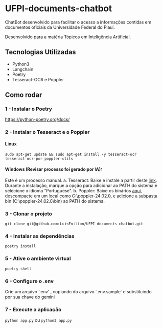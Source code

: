 # UFPI-documents-chatbot
ChatBot desenvolvido para facilitar o acesso a informações contidas em documentos oficiais da Universidade Federal do Piauí.

Desenvolvido para a matéria Tópicos em Inteligência Artificial.

## Tecnologias Utilizadas

- Python3
- Langchain
- Poetry
- Tesseract-OCR e Poppler
## Como rodar

### 1 - Instalar o Poetry
https://python-poetry.org/docs/

### 2 - Instalar o Tesseract e o Poppler

#### Linux

`sudo apt-get update && sudo apt-get install -y tesseract-ocr tesseract-ocr-por poppler-utils`

#### Windows (Revisar processo foi gerado por IA):
Este é um processo manual.
a. Tesseract: Baixe e instale a partir deste [link](https://github.com/tesseract-ocr/tessdoc/blob/main/Downloads.md). Durante a instalação, marque a opção para adicionar ao PATH do sistema e selecione o idioma "Portuguese".
b. Poppler: Baixe os binários [aqui](https://github.com/oschwartz10612/poppler-windows/releases/), descompacte em um local como C:\poppler-24.02.0\, e adicione a subpasta bin (C:\poppler-24.02.0\bin) ao PATH do sistema.


### 3 - Clonar o projeto

`git clone git@github.com:LuisEnilton/UFPI-documents-chatbot.git`

### 4 - Instalar as dependências

`poetry install`

### 5 - Ative o ambiente virtual

`poetry shell`

### 6 - Configure o .env

Crie um arquivo '.env' , copiando do arquivo '.env.sample' e substituindo por sua chave do gemini

### 7 - Execute a aplicação

`python app.py` ou `python3 app.py`

